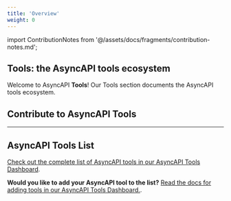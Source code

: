 ```yaml
---
title: 'Overview'
weight: 0
---
```


import ContributionNotes from '@/assets/docs/fragments/contribution-notes.md';

## Tools: the AsyncAPI tools ecosystem

Welcome to AsyncAPI **Tools**! Our Tools section documents the AsyncAPI tools ecosystem.

<Remember>

## Contribute to AsyncAPI Tools

<ContributionNotes />

</Remember>

---

## AsyncAPI Tools List

[Check out the complete list of AsyncAPI tools in our AsyncAPI Tools Dashboard](/tools).

**Would you like to add your AsyncAPI tool to the list?** [Read the docs for adding tools in our AsyncAPI Tools Dashboard.](https://github.com/asyncapi/community/blob/master/new-tool-documentation.md).
